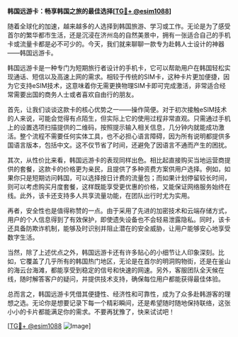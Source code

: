 **韩国远游卡：畅享韩国之旅的最佳选择[[TG💪+ @esim1088](https://t.me/s/esim1088)]**

随着全球化的加速，越来越多的人选择到韩国旅游、学习或工作。无论是为了感受首尔的繁华都市生活，还是沉浸在济州岛的自然美景中，拥有一张适合自己的手机卡或流量卡都是必不可少的。今天，我们就来聊聊一款专为赴韩人士设计的神器——韩国远游卡。

韩国远游卡是一种专门为短期旅行者设计的手机卡，它可以帮助用户在韩国轻松实现通话、短信以及高速上网的需求。相较于传统的SIM卡，这种卡片更加便捷，因为它支持eSIM技术，这意味着你无需更换物理SIM卡即可完成激活，非常适合经常需要出国的商务人士或者喜欢自由行的朋友。

首先，让我们谈谈这款卡的核心优势之一——操作简便。对于初次接触eSIM技术的人来说，可能会觉得有点陌生，但实际上它的使用过程非常直观。只需通过手机上的设置选项扫描提供的二维码，按照提示输入相关信息，几分钟内就能成功激活。整个流程不需要任何实体工具，也不必担心语言障碍，因为所有说明都提供多国语言版本，包括中文。这不仅节省了时间，还避免了因语言不通而产生的困扰。

其次，从性价比来看，韩国远游卡的表现同样出色。相比起直接购买当地运营商提供的套餐，这款卡的价格更为亲民，且提供了多种资费方案供用户选择。例如，如果你只是短期访问韩国，可以选择按日计费的流量包；而如果计划停留较长时间，则可以考虑购买月度套餐，这样既能享受更优惠的价格，又能保证网络服务始终在线。此外，该卡还支持多人共享流量功能，在团队出行时尤为实用。

再者，安全性也是值得称赞的一点。由于采用了先进的加密技术和云端存储方式，用户的个人信息得到了有效保护，即使遗失设备也不会轻易泄露隐私。同时，该卡还具备防欺诈机制，能够及时识别并阻止潜在的安全威胁，让用户能够安心地享受数字生活。

当然，除了上述优点之外，韩国远游卡还有许多贴心的小细节让人印象深刻。比如，它覆盖了几乎所有的韩国热门地区，无论是在首尔的明洞购物街，还是在釜山的海云台海滩，都能享受到稳定的信号和快速的网速。另外，客服团队全天候在线，随时解答客户的疑问，并提供技术支持，确保每位用户都能获得最佳体验。

总而言之，韩国远游卡凭借其便捷性、经济性和可靠性，成为了众多赴韩游客的理想之选。无论你是想要记录下每一个精彩瞬间，还是希望随时随地保持联络，这张小小的卡片都能满足你的需求。不要再犹豫了，快来试试吧！

[[TG💪+ @esim1088](https://t.me/s/esim1088) ![Image](https://i.postimg.cc/4NQfJmqS/Snipaste-2025-05-13-00-14-12.png)]